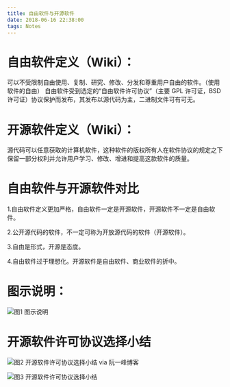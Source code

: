 ```yaml
---
title: 自由软件与开源软件
date: 2018-06-16 22:38:00
tags: Notes
---
```

# 自由软件定义（Wiki）：
可以不受限制自由使用、复制、研究、修改、分发和尊重用户自由的软件。（使用软件的自由）﻿
自由软件受到选定的“自由软件许可协议”（主要 GPL 许可证，BSD 许可证）协议保护而发布，其发布以源代码为主，二进制文件可有可无。

# 开源软件定义（Wiki）：
源代码可以任意获取的计算机软件，这种软件的版权所有人在软件协议的规定之下保留一部分权利并允许用户学习、修改、增进和提高这款软件的质量。

# 自由软件与开源软件对比
1.自由软件定义更加严格，自由软件一定是开源软件，开源软件不一定是自由软件。﻿

2.公开源代码的软件，不一定可称为开放源代码的软件（开源软件）。﻿

3.自由是形式，开源是态度。﻿

4.自由软件过于理想化。开源软件是自由软件、商业软件的折中。

# 图示说明：
![图1 图示说明](图1.PNG)

# 开源软件许可协议选择小结
![图2 开源软件许可协议选择小结](图2.png)
via 阮一峰博客

![图3 开源软件许可协议选择小结](图3.png)